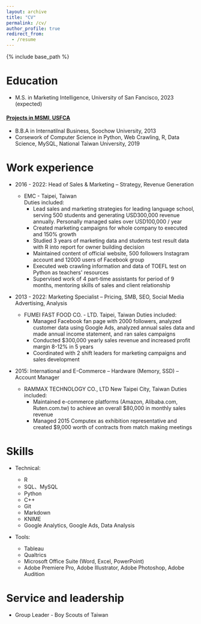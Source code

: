```yaml
---
layout: archive
title: "CV"
permalink: /cv/
author_profile: true
redirect_from:
  - /resume
---
```


{% include base_path %}

Education
======
* M.S. in Marketing Intelligence, University of San Fancisco, 2023 (expected)
#### [Projects in MSMI, USFCA](/portfolio/kyle_projects/)
* B.B.A in Internatilnal Business, Soochow University, 2013
* Corsework of Computer Science in Python, Web Crawling, R, Data Science, MySQL, National Taiwan University, 2019

Work experience
======
* 2016 - 2022: Head of Sales & Marketing – Strategy, Revenue Generation
  * EMC - Taipei, Taiwan\
  Duties included: 
    * Lead sales and marketing strategies for leading language school, serving 500 students and generating USD300,000 revenue annually.  Personally managed sales over USD100,000 / year
    * Created marketing campaigns for whole company to executed and 150% growth
    * Studied 3 years of marketing data and students test result data with R into report for owner building decision
    * Maintained content of official website, 500 followers Instagram account and 12000 users of Facebook group
    * Executed web crawling information and data of TOEFL test on Python as teachers' resources
    * Supervised work of 4 part-time assistants for period of 9 months, mentoring skills of sales and client relationship

* 2013 - 2022: Marketing Specialist – Pricing, SMB, SEO, Social Media Advertising, Analysis
  * FUMEI FAST FOOD CO. - LTD.	Taipei, Taiwan
  Duties included:
    * Managed Facebook fan page with 2000 followers, analyzed customer data using Google Ads, analyzed annual sales data and made annual income statement, and ran sales campaigns
    * Conducted $300,000 yearly sales revenue and increased profit margin 8-12% in 5 years
    * Coordinated with 2 shift leaders for marketing campaigns and sales development
		
* 2015: International and E-Commerce – Hardware (Memory, SSD) – Account Manager
  * RAMMAX TECHNOLOGY CO., LTD	New Taipei City, Taiwan
	Duties included:
    * 	Maintained e-commerce platforms (Amazon, Alibaba.com, Ruten.com.tw) to achieve an overall $80,000 in monthly sales revenue
    * 	Managed 2015 Computex as exhibition representative and created $9,000 worth of contracts from match making meetings

Skills
======
* Technical: 
  * R
  * SQL、MySQL
  * Python
  * C++
  * Git
  * Markdown
  * KNIME
  * Google Analytics, Google Ads, Data Analysis
  
* Tools:
  * Tableau
  * Qualtrics
  * Microsoft Office Suite (Word, Excel, PowerPoint)
  * Adobe Premiere Pro, Adobe Illustrator, Adobe Photoshop, Adobe Audition

Service and leadership
======
* Group Leader - Boy Scouts of Taiwan
